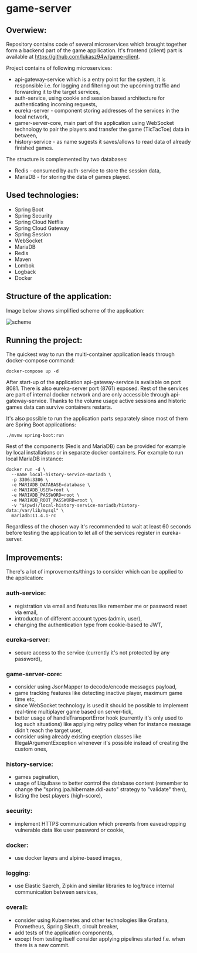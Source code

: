 # game-server

## Overwiew:
Repository contains code of several microservices which brought together form a backend part of the game appllication. It's frontend (client) part is available at https://github.com/lukasz94w/game-client.

Project contains of following microservices:
- api-gateway-service which is a entry point for the system, it is responsible i.e. for logging and filtering out the upcoming traffic and forwarding it to the target services,
- auth-service, using cookie and session based architecture for authenticating incoming requests, 
- eureka-server - component storing addresses of the services in the local network,
- gamer-server-core, main part of the application using WebSocket technology to pair the players and transfer the game (TicTacToe) data in between,
- history-service - as name sugests it saves/allows to read data of already finished games.

The structure is complemented by two databases:
- Redis - consumed by auth-service to store the session data,
- MariaDB - for storing the data of games played.

## Used technologies:
- Spring Boot
- Spring Security
- Spring Cloud Netflix
- Spring Cloud Gateway
- Spring Session
- WebSocket
- MariaDB
- Redis
- Maven
- Lombok
- Logback
- Docker

## Structure of the application:
Image below shows simplified scheme of the application:

![scheme](https://github.com/lukasz94w/game-server/assets/53697813/cdc8baa9-b92c-40dc-a63e-212f8126cd2c)

## Running the project:
The quickest way to run the multi-container application leads through docker-compose command:

```
docker-compose up -d
```

After start-up of the application api-gateway-service is available on port 8081. There is also eureka-server port (8761) exposed. Rest of the services are part of internal docker network and are only accessible through 
api-gateway-service. Thanks to the volume usage active sessions and historic games data can survive containers restarts.

It's also possible to run the application parts separately since most of them are Spring Boot applications: 
```
./mvnw spring-boot:run
```

Rest of the components (Redis and MariaDB) can be provided for example by local installations or in separate docker containers. For example to run local MariaDB instance:
```
docker run -d \
  --name local-history-service-mariadb \
  -p 3306:3306 \
  -e MARIADB_DATABASE=database \
  -e MARIADB_USER=root \
  -e MARIADB_PASSWORD=root \
  -e MARIADB_ROOT_PASSWORD=root \
  -v "$(pwd)/local-history-service-mariadb/history-data:/var/lib/mysql" \
  mariadb:11.4.1-rc
```

Regardless of the chosen way it's recommended to wait at least 60 seconds before testing the application to let all of the services register in eureka-server.

## Improvements:
There's a lot of improvements/things to consider which can be applied to the application:

### auth-service:
- registration via email and features like remember me or password reset via email,
- introducton of different account types (admin, user),
- changing the authentication type from cookie-based to JWT,

### eureka-server:
- secure access to the service (currently it's not protected by any password),

### game-server-core:
- consider using JsonMapper to decode/encode messages payload,
- game tracking features like detecting inactive player, maximum game time etc,
- since WebSocket technology is used it should be possible to implement real-time multiplayer game based on server-tick,
- better usage of handleTransportError hook (currently it's only used to log such situations) like applying retry policy when for instance message didn't reach the target user,
- consider using already existing exeption classes like IllegalArgumentException whenever it's possible instead of creating the custom ones,

### history-service:
- games pagination,
- usage of Liquibase to better control the database content (remember to change the "spring.jpa.hibernate.ddl-auto" strategy to "validate" then),
- listing the best players (high-score),

### security:
- implement HTTPS communication which prevents from eavesdropping vulnerable data like user password or cookie,

### docker:
- use docker layers and alpine-based images,

### logging:
- use Elastic Saerch, Zipkin and similar libraries to log/trace internal communication between services,

### overall:
- consider using Kubernetes and other technologies like Grafana, Prometheus, Spring Sleuth, circuit breaker,
- add tests of the application components,
- except from testing itself consider applying pipelines started f.e. when there is a new commit.
